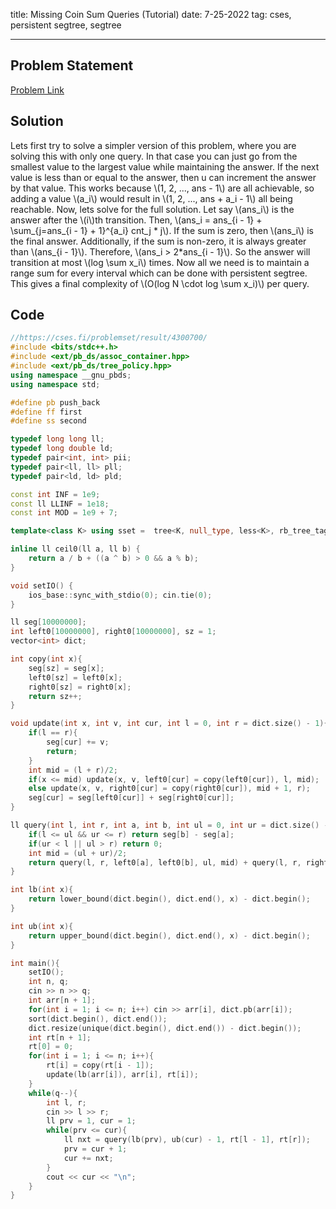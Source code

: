 title: Missing Coin Sum Queries (Tutorial)
date: 7-25-2022
tag: cses, persistent segtree, segtree

---

## Problem Statement

[Problem Link](https://cses.fi/problemset/task/2184/)

## Solution

Lets first try to solve a simpler version of this problem, where you are solving this with only one query. In that case you can just go from the smallest value to the largest value while maintaining the answer. If the next value is less than or equal to the answer, then u can increment the answer by that value. This works because \\(1, 2, ..., ans - 1\\) are all achievable, so adding a value \\(a_i\\) would result in \\(1, 2, ..., ans + a_i - 1\\) all being reachable. Now, lets solve for the full solution. Let say \\(ans_i\\) is the answer after the \\(i\\)th transition. Then, \\(ans_i = ans_{i - 1} + \\sum_{j=ans_{i - 1} + 1}^{a_i} cnt_j * j\\). If the sum is zero, then \\(ans_i\\) is the final answer. Additionally, if the sum is non-zero, it is always greater than \\(ans_{i - 1}\\). Therefore, \\(ans_i > 2*ans_{i - 1}\\). So the answer will transition at most \\(log \\sum x_i\\) times. Now all we need is to maintain a range sum for every interval which can be done with persistent segtree. This gives a final complexity of \\(O(log N \cdot log \\sum x_i)\\) per query.

## Code

```c++
//https://cses.fi/problemset/result/4300700/
#include <bits/stdc++.h>
#include <ext/pb_ds/assoc_container.hpp>
#include <ext/pb_ds/tree_policy.hpp>
using namespace __gnu_pbds;
using namespace std;

#define pb push_back
#define ff first
#define ss second

typedef long long ll;
typedef long double ld;
typedef pair<int, int> pii;
typedef pair<ll, ll> pll;
typedef pair<ld, ld> pld;

const int INF = 1e9;
const ll LLINF = 1e18;
const int MOD = 1e9 + 7;

template<class K> using sset =  tree<K, null_type, less<K>, rb_tree_tag, tree_order_statistics_node_update>;

inline ll ceil0(ll a, ll b) {
    return a / b + ((a ^ b) > 0 && a % b);
}

void setIO() {
    ios_base::sync_with_stdio(0); cin.tie(0);
}

ll seg[10000000];
int left0[10000000], right0[10000000], sz = 1;
vector<int> dict;

int copy(int x){
    seg[sz] = seg[x];
    left0[sz] = left0[x];
    right0[sz] = right0[x];
    return sz++;
}

void update(int x, int v, int cur, int l = 0, int r = dict.size() - 1){
    if(l == r){
        seg[cur] += v;
        return;
    }
    int mid = (l + r)/2;
    if(x <= mid) update(x, v, left0[cur] = copy(left0[cur]), l, mid);
    else update(x, v, right0[cur] = copy(right0[cur]), mid + 1, r);
    seg[cur] = seg[left0[cur]] + seg[right0[cur]];
}

ll query(int l, int r, int a, int b, int ul = 0, int ur = dict.size() - 1){
    if(l <= ul && ur <= r) return seg[b] - seg[a];
    if(ur < l || ul > r) return 0;
    int mid = (ul + ur)/2;
    return query(l, r, left0[a], left0[b], ul, mid) + query(l, r, right0[a], right0[b], mid + 1, ur);
}

int lb(int x){
    return lower_bound(dict.begin(), dict.end(), x) - dict.begin();
}

int ub(int x){
    return upper_bound(dict.begin(), dict.end(), x) - dict.begin();
}

int main(){
    setIO();
    int n, q;
    cin >> n >> q;
    int arr[n + 1];
    for(int i = 1; i <= n; i++) cin >> arr[i], dict.pb(arr[i]);
    sort(dict.begin(), dict.end());
    dict.resize(unique(dict.begin(), dict.end()) - dict.begin());
    int rt[n + 1];
    rt[0] = 0;
    for(int i = 1; i <= n; i++){
        rt[i] = copy(rt[i - 1]);
        update(lb(arr[i]), arr[i], rt[i]);
    }
    while(q--){
        int l, r;
        cin >> l >> r;
        ll prv = 1, cur = 1;
        while(prv <= cur){
            ll nxt = query(lb(prv), ub(cur) - 1, rt[l - 1], rt[r]);
            prv = cur + 1;
            cur += nxt;
        }
        cout << cur << "\n";
    }
}
```